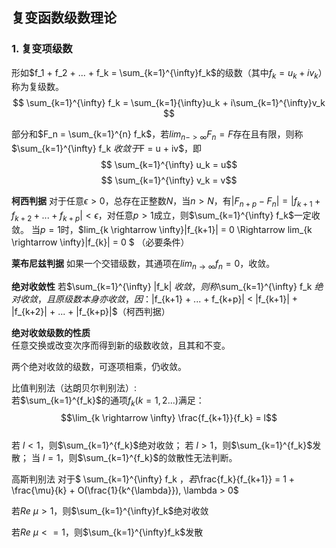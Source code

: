 ## 复变函数级数理论
### 1. 复变项级数
形如$f_1 + f_2 + ... + f_k = \sum_{k=1}^{\infty}f_k$的级数（其中$f_k = u_k + iv_k$）称为复级数。
$$ \sum_{k=1}^{\infty} f_k = \sum_{k=1}{\infty}u_k + i\sum_{k=1}^{\infty}v_k $$

部分和$F_n = \sum_{k=1}^{n} f_k$，若$lim_{n->\infty}F_n = F$存在且有限，则称$\sum_{k=1}^{\infty} f_k $收敛于$F = u + iv$，即 
$$ \sum_{k=1}^{\infty} u_k = u$$
$$ \sum_{k=1}^{\infty} v_k = v$$

**柯西判据**
对于任意$\epsilon > 0$，总存在正整数$N$，当$n > N$，有$|F_{n+p} - F_n| = |f_{k+1} + f_{k+2} + ... + f_{k+p}| < \epsilon$，对任意$p>1$成立，则$\sum_{k=1}^{\infty} f_k$一定收敛。
当$p=1$时，$lim_{k \rightarrow \infty}|f_{k+1}| = 0 \Rightarrow lim_{k \rightarrow \infty}|f_{k}| = 0 $ （必要条件）

**莱布尼兹判据**
如果一个交错级数，其通项在$lim_{n\rightarrow \infty}f_n = 0$，收敛。

**绝对收敛性**
若$\sum_{k=1}^{\infty} |f_k| $收敛，则称$\sum_{k=1}^{\infty} f_k $绝对收敛，且原级数本身亦收敛，因：$|f_{k+1} + ... + f_{k+p}| < |f_{k+1}| + |f_{k+2}| + ... + |f_{k+p}|$（柯西判据）

**绝对收敛级数的性质**  
任意交换或改变次序而得到新的级数收敛，且其和不变。  

两个绝对收敛的级数，可逐项相乘，仍收敛。  

比值判别法（达朗贝尔判别法）:  
若$\sum_{k=1}^{f_k}$的通项$f_k(k=1,2...)$满足：$$\lim_{k \rightarrow \infty} \frac{f_{k+1}}{f_k} = l$$  
若 $l < 1$，则$\sum_{k=1}^{f_k}$绝对收敛； 若 $l > 1$，则$\sum_{k=1}^{f_k}$发散； 当 $l = 1$，则$\sum_{k=1}^{f_k}$的敛散性无法判断。

高斯判别法
对于$ \sum_{k=1}^{\infty} f_k $，若$\frac{f_k}{f_{k+1}} = 1 + \frac{\mu}{k} + O(\frac{1}{k^{\lambda}}), \lambda > 0$

若$Re\ \mu > 1$，则$\sum_{k=1}^{\infty}f_k$绝对收敛

若$Re\ \mu <= 1$，则$\sum_{k=1}^{\infty}f_k$发散


















